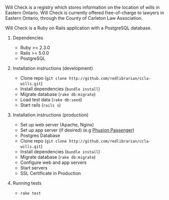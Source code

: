 Will Check is a registry which stores information on the location of
wills in Eastern Ontario. Will Check is currently offered free-of-charge
to lawyers in Eastern Ontario, through the County of Carleton Law
Association.

Will Check is a Ruby on Rails application with a PostgreSQL database.

1. Dependencies
    * Ruby >= 2.3.0
    * Rails >= 5.0.0
    * PostgreSQL
    
2. Installation instructions (development)
   * Clone repo (`git clone http://github.com/redlibrarian/ccla-wills.git`)
   * Install dependencies (`bundle install`)
   * Migrate database (`rake db:migrate`)
   * Load test data (`rake db:seed`)
   * Start rails (`rails s`)
 
3. Installation instructions (production)
   * Set up web server (Apache, Nginx)
   * Set up app server (if desired) (e.g [Phusion Passenger](https://www.phusionpassenger.com/))
   * Postgres Database
   * Clone repo (`git clone http://github.com/redlibrarian/ccla-wills.git`)
   * Install dependencies (`bundle install`)
   * Migrate database (`rake db:migrate`)
   * Configure web and app servers
   * Start servers
   * SSL Certificate in Production
   
   
4. Running tests
   * `rake test`
